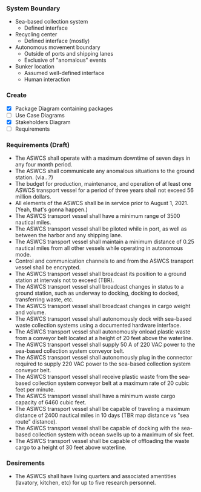 ### System Boundary

- Sea-based collection system
  - Defined interface
- Recycling center
  - Defined interface (mostly)
- Autonomous movement boundary
  - Outside of ports and shipping lanes
  - Exclusive of "anomalous" events
- Bunker location
  - Assumed well-defined interface
  - Human interaction
  
### Create

- [x] Package Diagram containing packages
- [ ] Use Case Diagrams
- [x] Stakeholders Diagram
- [ ] Requirements

### Requirements (Draft)

- The ASWCS shall operate with a maximum downtime of seven days in any four month period.
- The ASWCS shall communicate any anomalous situations to the ground station. (via...?)
- The budget for production, maintenance, and operation of at least one ASWCS transport vessel for a period of three years shall not exceed 56 million dollars. 
- All elements of the ASWCS shall be in service prior to August 1, 2021. (Yeah, that's gonna happen.)
- The ASWCS transport vessel shall have a minimum range of 3500 nautical miles.
- The ASWCS transport vessel shall be piloted while in port, as well as between the harbor and any shipping lane.
- The ASWCS transport vessel shall maintain a minimum distance of 0.25 nautical miles from all other vessels while operating in autonomous mode.
- Control and communication channels to and from the ASWCS transport vessel shall be encrypted.
- The ASWCS transport vessel shall broadcast its position to a ground station at intervals not to exceed (TBR).
- The ASWCS transport vessel shall broadcast changes in status to a ground station, such as underway to docking, docking to docked, transferring waste, etc.
- The ASWCS transport vessel shall broadcast changes in cargo weight and volume.
- The ASWCS transport vessel shall autonomously dock with sea-based waste collection systems using a documented hardware interface.
- The ASWCS transport vessel shall autonomously onload plastic waste from a conveyor belt located at a height of 20 feet above the waterline.
- The ASWCS transport vessel shall supply 50 A of 220 VAC power to the sea-based collection system conveyor belt.
- The ASWCS transport vessel shall autonomously plug in the connector required to supply 220 VAC power to the sea-based collection system conveyor belt.
- The ASWCS transport vessel shall receive plastic waste from the sea-based collection system conveyor belt at a maximum rate of 20 cubic feet per minute.
- The ASWCS transport vessel shall have a minimum waste cargo capacity of 6460 cubic feet.
- The ASWCS transport vessel shall be capable of traveling a maximum distance of 2400 nautical miles in 10 days (TBR map distance vs "sea route" distance).
- The ASWCS transport vessel shall be capable of docking with the sea-based collection system with ocean swells up to a maximum of six feet.
- The ASWCS transport vessel shall be capable of offloading the waste cargo to a height of 30 feet above waterline.


### Desirements

- The ASWCS shall have living quarters and associated amentities (lavatory, kitchen, etc) for up to five research personnel.
